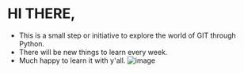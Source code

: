# HI THERE,
- This is a small step or initiative to explore the world of GIT through Python.
- There will be new things to learn every week.
- Much happy to learn it with y'all.
![image](https://www.google.com/imgres?imgurl=https%3A%2F%2Fmedia.licdn.com%2Fdms%2Fimage%2FC5112AQFOR4GlimPrqg%2Farticle-cover_image-shrink_600_2000%2F0%2F1581341672651%3Fe%3D2147483647%26v%3Dbeta%26t%3D7NwA94ELkYK5hSa-3KOdVd9anWJHpFSdODOc5WcrDzs&tbnid=JQRej_tiRWLEiM&vet=12ahUKEwihz7qSpoeCAxX1vGMGHTJtDqMQMygZegUIARCnAQ..i&imgrefurl=https%3A%2F%2Fwww.linkedin.com%2Fpulse%2Fhow-learn-something-new-right-now-yogesh-buchake&docid=LRrFLnADJOm93M&w=400&h=200&q=learn&ved=2ahUKEwihz7qSpoeCAxX1vGMGHTJtDqMQMygZegUIARCnAQ)

